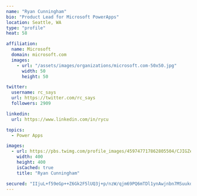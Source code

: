 ```yaml
---
name: "Ryan Cunningham"
bio: "Product Lead for Microsoft PowerApps"
location: Seattle, WA
type: "profile"
heat: 58

affiliation:
  name: Microsoft
  domain: microsoft.com
  images:
    - url: "/assets/images/organizations/microsoft.com-50x50.jpg"
      width: 50
      height: 50

twitter:
  username: rc_says
  url: https://twitter.com/rc_says
  followers: 2909

linkedin:
  url: https://www.linkedin.com/in/rycu

topics:
  - Power Apps

images:
  - url: https://pbs.twimg.com/profile_images/459747717862805504/CJIGZejd_400x400.png
    width: 400
    height: 400
    isCached: true
    title: "Ryan Cunningham"

secured: "IIjuL+f59eGp++Z6Gk2F5lUQ3j+p/nzW/qjm69PQ6mTDl1ynAwjnbn7MSuukdxhThSBkY/LmztR17b50nxCSRponl/qyohWIdZVohdKgdtOJpxw7yjxJ5IJRESKL2HOVVdhz7oPxwkgxSvjORv7gIM+smYxhWdB6dy7+V1f2TpBZmmeg2zj/cAjxZYka6wGL74vDWtoYJ4z75FU144OigMNZA5M0CgztvikCXG5wDlTcWlOkTVbHQQ8aYwnUWGp0q0w+P6HXiCHrkXZKIwkvH/LnUHNHh9RATctq55nLpFXm7H50RyoeX7w+0v11Aj8LxG6ekeazi80qe6Y1PLLTRBMhQ+DRVGHivO17OK5L0PNiEuDYTDTvD3G7D4nI8MYG3oIIqIn3G8qYCW2PVwuImgwOlXOQPcT13Hr5rvCF5zI=;oIFLikF5DCwMb6/njRPMHg=="
---
```


